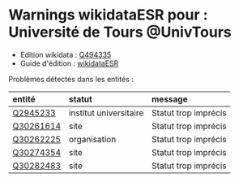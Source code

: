 Warnings wikidataESR pour : Université de Tours @UnivTours
================

- Edition wikidata : [Q494335](https://www.wikidata.org/wiki/Q494335)
- Guide d'édition : [wikidataESR](https://github.com/cpesr/wikidataESR/)



Problèmes détectés dans les entités :

|entité                                               |statut                 |message              |
|:----------------------------------------------------|:----------------------|:--------------------|
|[Q2945233](https://www.wikidata.org/wiki/Q2945233)   |institut universitaire |Statut trop imprécis |
|[Q30261614](https://www.wikidata.org/wiki/Q30261614) |site                   |Statut trop imprécis |
|[Q30262225](https://www.wikidata.org/wiki/Q30262225) |organisation           |Statut trop imprécis |
|[Q30274354](https://www.wikidata.org/wiki/Q30274354) |site                   |Statut trop imprécis |
|[Q30282483](https://www.wikidata.org/wiki/Q30282483) |site                   |Statut trop imprécis |

